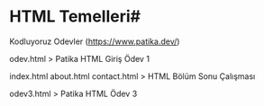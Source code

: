 # HTML Temelleri#
Kodluyoruz Odevler
(https://www.patika.dev/)

odev.html > Patika HTML Giriş Ödev 1

index.html
about.html
contact.html > HTML Bölüm Sonu Çalışması

odev3.html > Patika HTML Ödev 3
